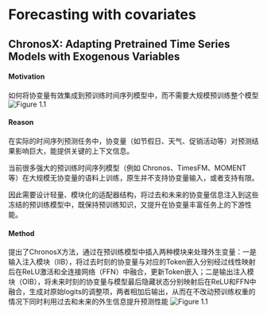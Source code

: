 # Forecasting with covariates



## ChronosX: Adapting Pretrained Time Series Models with Exogenous Variables

#### Motivation
如何将协变量有效集成到预训练时间序列模型中，而不需要大规模预训练整个模型
![Figure 1.1 ](figures/1.1.png)
#### Reason
在实际的时间序列预测任务中，协变量（如节假日、天气、促销活动等）对预测结果影响巨大，能提供关键的上下文信息。

当前很多强大的预训练时间序列模型（例如 Chronos、TimesFM、MOMENT 等）在大规模无协变量的语料上训练，原生并不支持协变量输入，或者支持有限。

因此需要设计轻量、模块化的适配器结构，将过去和未来的协变量信息注入到这些冻结的预训练模型中，既保持预训练知识，又提升在协变量丰富任务上的下游性能。


#### Method
提出了ChronosX方法，通过在预训练模型中插入两种模块来处理外生变量：一是输入注入模块（IIB），将过去时刻的协变量与对应的Token嵌入分别经过线性映射后在ReLU激活和全连接网络（FFN）中融合，更新Token嵌入；二是输出注入模块（OIB），将未来时刻的协变量与模型最后隐藏状态分别映射后在ReLU和FFN中融合，生成对原始logits的调整项，两者相加后输出，从而在不改动预训练权重的情况下同时利用过去和未来的外生信息提升预测性能
![Figure 1.1 ](figures/1.2.png)
